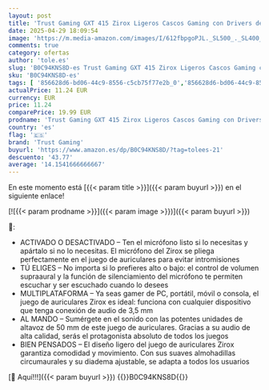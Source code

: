 ```yaml
---
layout: post
title: 'Trust Gaming GXT 415 Zirox Ligeros Cascos Gaming con Drivers de 50 mm para PC  Xbox  PS4  PS5  Switch  Mobile  Conexión 3.5 mm  Micrófono Plegable  Auriculares con Cable 2m Over-Ear - Negro'
date: 2025-04-29 18:09:54
image: 'https://m.media-amazon.com/images/I/612fbpgoPJL._SL500_._SL400_.jpg'
comments: true
category: ofertas
author: 'tole.es'
slug: 'B0C94KNS8D-es Trust Gaming GXT 415 Zirox Ligeros Cascos Gaming con...'
sku: 'B0C94KNS8D-es'
tags: [ '856628d6-bd06-44c9-8556-c5cb75f77e2b_0','856628d6-bd06-44c9-8556-c5cb75f77e2b_3701','856628d6-bd06-44c9-8556-c5cb75f77e2b_5701','856628d6-bd06-44c9-8556-c5cb75f77e2b_8201','Accesorios','Accesorios para Nintendo Switch','Accesorios para PS4, Xbox One y Nintendo Switch','Arborist Merchandising Root','Auriculares gaming para Nintendo Switch','CML-Gaming','Hardware y juegos para Nintendo Switch','Monitors','Self Service','Special Features Stores','Videojuegos','ps4','ps5','trust gaming','xbox','🇪🇸', ]
actualPrice: 11.24 EUR
currency: EUR
price: 11.24
comparePrice: 19.99 EUR
prodname: 'Trust Gaming GXT 415 Zirox Ligeros Cascos Gaming con Drivers de 50 mm para PC  Xbox  PS4  PS5  Switch  Mobile  Conexión 3.5 mm  Micrófono Plegable  Auriculares con Cable 2m Over-Ear - Negro'
country: 'es'
flag: '🇪🇸'
brand: 'Trust Gaming'
buyurl: 'https://www.amazon.es/dp/B0C94KNS8D/?tag=tolees-21'
descuento: '43.77'
average: '14.1541666666667'
---
```


En este momento está [{{< param title >}}]({{< param buyurl >}}) en el siguiente enlace!

[![{{< param prodname >}}]({{< param image >}})]({{< param buyurl >}})

🔎:

- ACTIVADO O DESACTIVADO – Ten el micrófono listo si lo necesitas y apártalo si no lo necesitas. El micrófono del Zirox se pliega perfectamente en el juego de auriculares para evitar intromisiones
- TÚ ELIGES – No importa si lo prefieres alto o bajo: el control de volumen supraaural y la función de silenciamiento del micrófono te permiten escuchar y ser escuchado cuando lo desees
- MULTIPLATAFORMA – Ya seas gamer de PC, portátil, móvil o consola, el juego de auriculares Zirox es ideal: funciona con cualquier dispositivo que tenga conexión de audio de 3,5 mm
- AL MANDO – Sumérgete en el sonido con las potentes unidades de altavoz de 50 mm de este juego de auriculares. Gracias a su audio de alta calidad, serás el protagonista absoluto de todos los juegos
- BIEN PENSADOS – El diseño ligero del juego de auriculares Zirox garantiza comodidad y movimiento. Con sus suaves almohadillas circumaurales y su diadema ajustable, se adapta a todos los usuarios

[🛒 Aquí!!!]({{< param buyurl >}})
{{<world>}}B0C94KNS8D{{</world>}}
